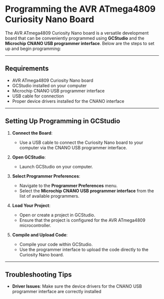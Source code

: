 # Programming the AVR ATmega4809 Curiosity Nano Board

The AVR ATmega4809 Curiosity Nano board is a versatile development board that can be conveniently programmed using **GCStudio** and the **Microchip CNANO USB programmer interface**. Below are the steps to set up and begin programming:

---

## Requirements
- AVR ATmega4809 Curiosity Nano board
- GCStudio installed on your computer
- Microchip CNANO USB programmer interface
- USB cable for connection
- Proper device drivers installed for the CNANO interface

---

## Setting Up Programming in GCStudio

1. **Connect the Board**:
   - Use a USB cable to connect the Curiosity Nano board to your computer via the CNANO USB programmer interface.

2. **Open GCStudio**:
   - Launch GCStudio on your computer.

3. **Select Programmer Preferences**:
   - Navigate to the **Programmer Preferences** menu.
   - Select the **Microchip CNANO USB programmer interface** from the list of available programmers.

4. **Load Your Project**:
   - Open or create a project in GCStudio.
   - Ensure that the project is configured for the AVR ATmega4809 microcontroller.

5. **Compile and Upload Code**:
   - Compile your code within GCStudio.
   - Use the programmer interface to upload the code directly to the Curiosity Nano board.

---

## Troubleshooting Tips
- **Driver Issues**: Make sure the device drivers for the CNANO USB programmer interface are correctly installed